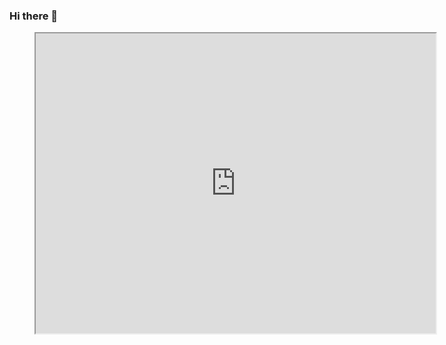 ### Hi there 👋
<!-- blank line -->
<figure class="video_container">
  <iframe src="https://drive.google.com/file/d/1Xhz-INn3GyBINrHE2tZ6KaAXpk25GGMr/preview" width="640" height="480"></iframe> </iframe>
</figure>
<!-- blank line -->


<!--
**angie1015/angie1015** is a ✨ _special_ ✨ repository because its `README.md` (this file) appears on your GitHub profile.

Here are some ideas to get you started:

- 🔭 I’m currently working on ...
- 🌱 I’m currently learning ...
- 👯 I’m looking to collaborate on ...
- 🤔 I’m looking for help with ...
- 💬 Ask me about ...
- 📫 How to reach me: ...
- 😄 Pronouns: ...
- ⚡ Fun fact: ...
-->
